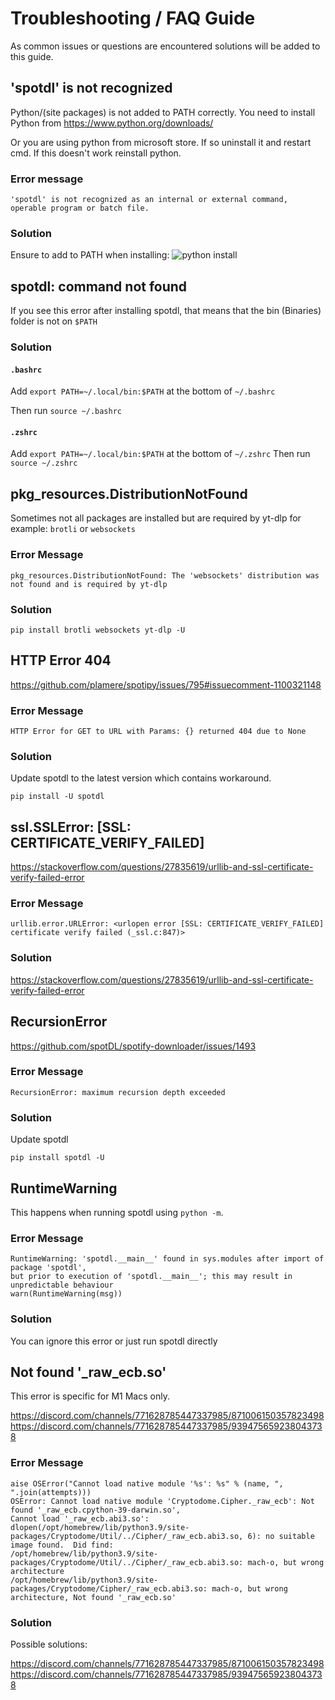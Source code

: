 # Troubleshooting / FAQ Guide

As common issues or questions are encountered solutions will be added to this guide.

## 'spotdl' is not recognized

Python/(site packages) is not added to PATH correctly. You need to install Python from
<https://www.python.org/downloads/>

Or you are using python from microsoft store. If so uninstall it and restart cmd. If this
doesn't work reinstall python.

### Error message

```
'spotdl' is not recognized as an internal or external command,
operable program or batch file.
```

### Solution

Ensure to add to PATH when installing: ![python install](https://i.imgur.com/jWq5EnV.png)

## spotdl: command not found

If you see this error after installing spotdl, that means that the bin (Binaries) folder is not
on `$PATH`

### Solution

#### `.bashrc`

Add `export PATH=~/.local/bin:$PATH` at the bottom of `~/.bashrc`

Then run `source ~/.bashrc`

#### `.zshrc`

Add `export PATH=~/.local/bin:$PATH` at the bottom of `~/.zshrc` Then run `source ~/.zshrc`

## pkg_resources.DistributionNotFound

Sometimes not all packages are installed but are required by yt-dlp for example: `brotli` or
`websockets`

### Error Message

`pkg_resources.DistributionNotFound: The 'websockets' distribution was not found and is required by yt-dlp`

### Solution

`pip install brotli websockets yt-dlp -U`

## HTTP Error 404

<https://github.com/plamere/spotipy/issues/795#issuecomment-1100321148>

### Error Message

`HTTP Error for GET to URL with Params: {} returned 404 due to None`

### Solution

Update spotdl to the latest version which contains workaround.

`pip install -U spotdl`

## ssl.SSLError: \[SSL: CERTIFICATE_VERIFY_FAILED\]

<https://stackoverflow.com/questions/27835619/urllib-and-ssl-certificate-verify-failed-error>

### Error Message

`urllib.error.URLError: <urlopen error [SSL: CERTIFICATE_VERIFY_FAILED] certificate verify failed (_ssl.c:847)>`

### Solution

<https://stackoverflow.com/questions/27835619/urllib-and-ssl-certificate-verify-failed-error>

## RecursionError

<https://github.com/spotDL/spotify-downloader/issues/1493>

### Error Message

`RecursionError: maximum recursion depth exceeded`

### Solution

Update spotdl

`pip install spotdl -U`

## RuntimeWarning

This happens when running spotdl using `python -m`.

### Error Message

```
RuntimeWarning: 'spotdl.__main__' found in sys.modules after import of package 'spotdl',
but prior to execution of 'spotdl.__main__'; this may result in unpredictable behaviour
warn(RuntimeWarning(msg))
```

### Solution

You can ignore this error or just run spotdl directly

## Not found '\_raw_ecb.so'

This error is specific for M1 Macs only.

https://discord.com/channels/771628785447337985/871006150357823498
https://discord.com/channels/771628785447337985/939475659238043738

### Error Message

```
aise OSError("Cannot load native module '%s': %s" % (name, ", ".join(attempts)))
OSError: Cannot load native module 'Cryptodome.Cipher._raw_ecb': Not found '_raw_ecb.cpython-39-darwin.so',
Cannot load '_raw_ecb.abi3.so': dlopen(/opt/homebrew/lib/python3.9/site-packages/Cryptodome/Util/../Cipher/_raw_ecb.abi3.so, 6): no suitable image found.  Did find:
/opt/homebrew/lib/python3.9/site-packages/Cryptodome/Util/../Cipher/_raw_ecb.abi3.so: mach-o, but wrong architecture
/opt/homebrew/lib/python3.9/site-packages/Cryptodome/Cipher/_raw_ecb.abi3.so: mach-o, but wrong architecture, Not found '_raw_ecb.so'
```

### Solution

Possible solutions:

<https://discord.com/channels/771628785447337985/871006150357823498>
<https://discord.com/channels/771628785447337985/939475659238043738>
